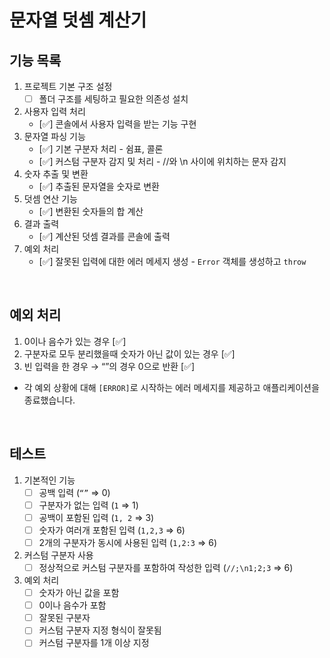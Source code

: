 # 문자열 덧셈 계산기

## 기능 목록

1. 프로젝트 기본 구조 설정
    - [ ] 폴더 구조를 세팅하고 필요한 의존성 설치
2. 사용자 입력 처리
    - [✅] 콘솔에서 사용자 입력을 받는 기능 구현
3. 문자열 파싱 기능
    - [✅] 기본 구분자 처리 - 쉼표, 콜론
    - [✅] 커스텀 구분자 감지 및 처리 - //와 \n 사이에 위치하는 문자 감지
4. 숫자 추출 및 변환
    - [✅] 추출된 문자열을 숫자로 변환
5. 덧셈 연산 기능
    - [✅] 변환된 숫자들의 합 계산
6. 결과 출력
    - [✅] 계산된 덧셈 결과를 콘솔에 출력
7. 예외 처리
    - [✅] 잘못된 입력에 대한 에러 메세지 생성 - `Error` 객체를 생성하고 `throw`

<br/>

## 예외 처리

1. 0이나 음수가 있는 경우 [✅]
2. 구분자로 모두 분리했을때 숫자가 아닌 값이 있는 경우 [✅]
3. 빈 입력을 한 경우 → “”의 경우 0으로 반환 [✅]

-   각 예외 상황에 대해 `[ERROR]`로 시작하는 에러 메세지를 제공하고 애플리케이션을 종료했습니다.

<br/>

## 테스트

1. 기본적인 기능
    - [ ] 공백 입력 (`“”` ⇒ 0)
    - [ ] 구분자가 없는 입력 (`1` ⇒ 1)
    - [ ] 공백이 포함된 입력 (`1, 2` ⇒ 3)
    - [ ] 숫자가 여러개 포함된 입력 (`1,2,3` ⇒ 6)
    - [ ] 2개의 구분자가 동시에 사용된 입력 (`1,2:3` ⇒ 6)
2. 커스텀 구분자 사용
    - [ ] 정상적으로 커스텀 구분자를 포함하여 작성한 입력 (`//;\n1;2;3` ⇒ 6)
3. 예외 처리
    - [ ] 숫자가 아닌 값을 포함
    - [ ] 0이나 음수가 포함
    - [ ] 잘못된 구분자
    - [ ] 커스텀 구분자 지정 형식이 잘못됨
    - [ ] 커스텀 구분자를 1개 이상 지정
